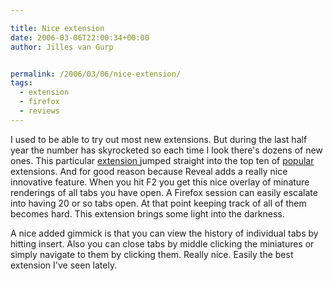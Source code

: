 ```yaml
---

title: Nice extension
date: 2006-03-06T22:00:34+00:00
author: Jilles van Gurp


permalink: /2006/03/06/nice-extension/
tags:
  - extension
  - firefox
  - reviews
---
```

I used to be able to try out most new extensions. But during the last half year the number has skyrocketed so each time I look there's dozens of new ones. This particular [extension ](https://addons.mozilla.org/extensions/moreinfo.php?application=firefox&category=Navigation&id=1942)jumped straight into the top ten of [popular ](https://addons.mozilla.org/extensions/showlist.php?application=firefox&numpg=10&category=Popular)extensions. And for good reason because Reveal adds a really nice innovative feature. When you hit F2 you get this nice overlay of minature renderings of all tabs you have open. A Firefox session can easily escalate into having 20 or so tabs open. At that point keeping track of all of them becomes hard. This extension brings some light into the darkness.

A nice added gimmick is that you can view the history of individual tabs by hitting insert. Also you can close tabs by middle clicking the miniatures or simply navigate to them by clicking them. Really nice. Easily the best extension I've seen lately.